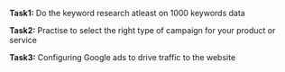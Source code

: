 **Task1:**
Do the keyword research atleast on 1000 keywords data

**Task2:**
 Practise to select the right type of campaign for your product or service
 
**Task3:**
Configuring Google ads to drive traffic to the website
